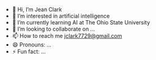 - 👋 Hi, I’m Jean Clark
- 👀 I’m interested in artificial intelligence
- 🌱 I’m currently learning AI at The Ohio State University
- 💞️ I’m looking to collaborate on ...
- 📫 How to reach me jclark7729@gmail.com
- 😄 Pronouns: ...
- ⚡ Fun fact: ...

<!---
jclark7729/jclark7729 is a ✨ special ✨ repository because its `README.md` (this file) appears on your GitHub profile.
You can click the Preview link to take a look at your changes.
--->
